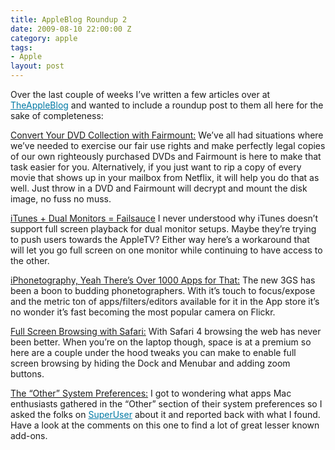 ```yaml
---
title: AppleBlog Roundup 2
date: 2009-08-10 22:00:00 Z
category: apple
tags:
- Apple
layout: post
---
```

Over the last couple of weeks I’ve written a few articles over at <a href="http://theappleblog.com/author/bryanschuetz/" style="color: rgb(1, 121, 165); ">TheAppleBlog</a> and wanted to include a roundup post to them all here for the sake of completeness:

<a href="http://theappleblog.com/2009/06/30/fairmount-convert-your-dvd-collection/">Convert Your DVD Collection with Fairmount:</a> We’ve all had situations where we’ve needed to exercise our fair use rights and make perfectly legal copies of our own righteously purchased DVDs and Fairmount is here to make that task easier for you. Alternatively, if you just want to rip a copy of every movie that shows up in your mailbox from Netflix, it will help you do that as well. Just throw in a DVD and Fairmount will decrypt and mount the disk image, no fuss no muss.

<a href="http://theappleblog.com/2009/07/29/workaround-itunes-video-and-dual-screens/">iTunes + Dual Monitors = Failsauce</a> I never understood why iTunes doesn’t support full screen playback for dual monitor setups. Maybe they’re trying to push users towards the AppleTV? Either way here’s a workaround that will let you go full screen on one monitor while continuing to have access to the other.

<a href="http://theappleblog.com/2009/08/03/iphonetography-yeah-theres-an-app-for-that/">iPhonetography, Yeah There’s Over 1000 Apps for That:</a> The new 3GS has been a boon to budding phonetographers. With it’s touch to focus/expose and the metric ton of apps/filters/editors available for it in the App store it’s no wonder it’s fast becoming the most popular camera on Flickr. 

<a href="http://theappleblog.com/2009/08/06/how-to-full-screen-browsing-and-forced-tabs-with-safari/">Full Screen Browsing with Safari:</a> With Safari 4 browsing the web has never been better. When you’re on the laptop though, space is at a premium so here are a couple under the hood tweaks you can make to enable full screen browsing by hiding the Dock and Menubar and adding zoom buttons.

<a href="http://theappleblog.com/2009/08/14/the-other-system-preferences/">The “Other” System Preferences:</a> I got to wondering what apps Mac enthusiasts gathered in the “Other” section of their system preferences so I asked the folks on <a href="http://superuser.com" style="color: rgb(1, 121, 165); ">SuperUser</a> about it and reported back with what I found. Have a look at the comments on this one to find a lot of great lesser known add-ons.


